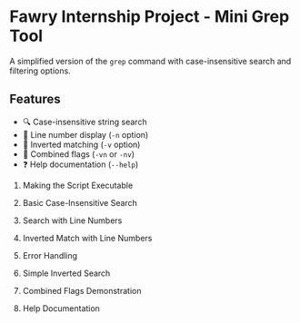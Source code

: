 # Fawry Internship Project - Mini Grep Tool

A simplified version of the `grep` command with case-insensitive search and filtering options.

## Features
- 🔍 Case-insensitive string search
- 🔢 Line number display (`-n` option)
- 🔄 Inverted matching (`-v` option)
- 🧩 Combined flags (`-vn` or `-nv`)
- ❓ Help documentation (`--help`)


1. Making the Script Executable



2. Basic Case-Insensitive Search


3. Search with Line Numbers

   
4. Inverted Match with Line Numbers



5. Error Handling



6. Simple Inverted Search



7. Combined Flags Demonstration



8. Help Documentation


    
